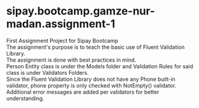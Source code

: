 # sipay.bootcamp.gamze-nur-madan.assignment-1
First Assignment Project for Sipay Bootcamp<br />
The assignment's purpose is to teach the basic use of Fluent Validation Library.<br />
The assignment is done with best practices in mind. <br />
Person Entity class is under the Models folder and Validation Rules for said class is under Validators Folders.<br />
Since the Fluent Validation Library does not have any Phone built-in validator, phone property is only checked with NotEmpty() validator. <br />
Additional error messages are added per validators for better understanding.<br />
